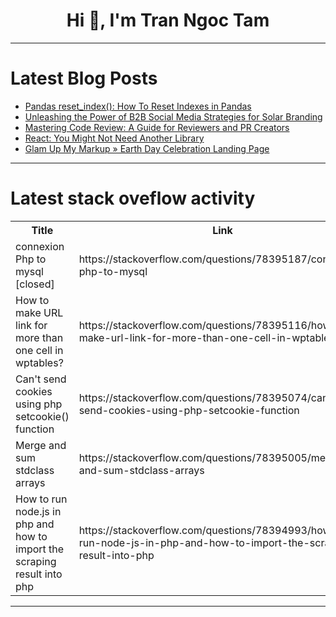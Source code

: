 <h1 align="center">Hi 👋, I'm Tran Ngoc Tam</h1>

---

# Latest Blog Posts 
<!-- BLOG-POST-LIST:START -->
- [Pandas reset_index&lpar;&rpar;: How To Reset Indexes in Pandas](https://dev.to/federicotrotta/pandas-resetindex-how-to-reset-indexes-in-pandas-475b)
- [Unleashing the Power of B2B Social Media Strategies for Solar Branding](https://dev.to/conversioncovecraft/unleashing-the-power-of-b2b-social-media-strategies-for-solar-branding-59j5)
- [Mastering Code Review: A Guide for Reviewers and PR Creators](https://dev.to/tassiofront/mastering-code-review-a-guide-for-reviewers-and-pr-creators-ac6)
- [React: You Might Not Need Another Library](https://dev.to/razxssd/react-you-might-not-need-another-library-129h)
- [Glam Up My Markup » Earth Day Celebration Landing Page](https://dev.to/ngdangtu/glam-up-my-markup-earth-day-celebration-landing-page-4nnp)
<!-- BLOG-POST-LIST:END -->

---

# Latest stack oveflow activity
<table>
  <tr><th>Title</th><th>Link</th></tr>
  <!-- STACKOVERFLOW:START --><tr><td>connexion Php to mysql [closed]</td><td>https://stackoverflow.com/questions/78395187/connexion-php-to-mysql</td></tr><tr><td>How to make URL link for more than one cell in wptables?</td><td>https://stackoverflow.com/questions/78395116/how-to-make-url-link-for-more-than-one-cell-in-wptables</td></tr><tr><td>Can&#39;t send cookies using php setcookie&lpar;&rpar; function</td><td>https://stackoverflow.com/questions/78395074/cant-send-cookies-using-php-setcookie-function</td></tr><tr><td>Merge and sum stdclass arrays</td><td>https://stackoverflow.com/questions/78395005/merge-and-sum-stdclass-arrays</td></tr><tr><td>How to run node.js in php and how to import the scraping result into php</td><td>https://stackoverflow.com/questions/78394993/how-to-run-node-js-in-php-and-how-to-import-the-scraping-result-into-php</td></tr><!-- STACKOVERFLOW:END -->
</table>

---


